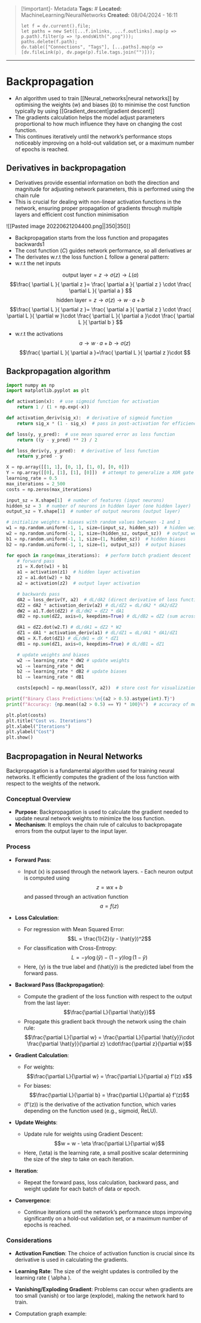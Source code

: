 > [!important]- Metadata
> **Tags:** #
> **Located:** MachineLearning/NeuralNetworks
> **Created:** 08/04/2024 - 16:11
> ```dataviewjs
> let f = dv.current().file;
> let paths = new Set([...f.inlinks, ...f.outlinks].map(p => p.path).filter(p => !p.endsWith(".png")));
> paths.delete(f.path);
> dv.table(["Connections", "Tags"], [...paths].map(p => [dv.fileLink(p), dv.page(p).file.tags.join("")]));
> ```

___
# Backpropagation
- An algorithm used to train [[Neural_networks|neural networks]] by optimising the weights ($w$) and biases ($b$) to minimise the cost function typically by using [[Gradient_descent|gradient descent]]
- The gradients calculation helps the model adjust parameters proportional to how much influence they have on changing the cost function. 
- This continues iteratively until the network’s performance stops noticeably improving on a hold-out validation set, or a maximum number of epochs is reached.



## Derivatives in backpropagation 
- Derivatives provide essential information on both the direction and magnitude for adjusting network parameters, this is performed using the chain rule 
- This is crucial for dealing with non-linear activation functions in the network, ensuring proper propagation of gradients through multiple layers and efficient cost function minimisation

![[Pasted image 20220621204400.png||350|350]]

- Backpropagation starts from the loss function and propagates backwards1
- The cost function ($C$) guides network performance, so all derivatives ar
- The derivates w.r.t the loss function $L$ follow a general pattern:
-  w.r.t the net inputs 

$$\text{output layer}=z\to \sigma(z) \to L(a)$$
$$\frac{ \partial L }{ \partial z }= \frac{ \partial a }{ \partial z } \cdot \frac{ \partial L }{ \partial a }   $$
$$\text{hidden layer}=z\to \sigma(z) \to w\cdot a+b$$
$$\frac{ \partial L }{ \partial z }= \frac{ \partial a }{ \partial z } \cdot \frac{ \partial L }{ \partial w }\cdot \frac{ \partial L }{ \partial a }\cdot \frac{ \partial L }{ \partial b }  $$
- w.r.t the activations 
$$a\to w\cdot a+b\to\sigma(z)$$
$$\frac{ \partial L }{ \partial a }=\frac{ \partial L }{ \partial z }\cdot  $$


## Backpropagation algorithm

```python
import numpy as np
import matplotlib.pyplot as plt

def activation(x):  # use sigmoid function for activation
    return 1 / (1 + np.exp(-x))

def activation_deriv(sig_x):  # derivative of sigmoid function
    return sig_x * (1 - sig_x)  # pass in post-activation for efficiency

def loss(y, y_pred):  # use mean squared error as loss function
    return ((y - y_pred) ** 2) / 2

def loss_deriv(y, y_pred):  # derivative of loss function
    return y_pred - y

X = np.array([[1, 1], [0, 1], [1, 0], [0, 0]])
Y = np.array([[0], [1], [1], [0]])  # attempt to generalize a XOR gate
learning_rate = 0.5
max_iterations = 2_500
costs = np.zeros(max_iterations)

input_sz = X.shape[1]  # number of features (input neurons)
hidden_sz = 3  # number of neurons in hidden layer (one hidden layer)
output_sz = Y.shape[1]  # number of output neurons (output layer) 

# initialize weights + biases with random values between -1 and 1
w1 = np.random.uniform(-1, 1, size=(input_sz, hidden_sz))  # hidden weights
w2 = np.random.uniform(-1, 1, size=(hidden_sz, output_sz))  # output weights
b1 = np.random.uniform(-1, 1, size=(1, hidden_sz))  # hidden biases
b2 = np.random.uniform(-1, 1, size=(1, output_sz))  # output biases

for epoch in range(max_iterations):  # perform batch gradient descent
    # forward pass
    z1 = X.dot(w1) + b1
    a1 = activation(z1)  # hidden layer activation
    z2 = a1.dot(w2) + b2
    a2 = activation(z2)  # output layer activation

    # backwards pass 
    dA2 = loss_deriv(Y, a2)  # dL/dA2 (direct derivative of loss function)
    dZ2 = dA2 * activation_deriv(a2) # dL/dZ2 = dL/dA2 * dA2/dZ2
    dW2 = a1.T.dot(dZ2) # dL/dW2 = dZ2 * dA1
    dB2 = np.sum(dZ2, axis=0, keepdims=True) # dL/dB2 = dZ2 (sum across each sample)

    dA1 = dZ2.dot(w2.T) # dL/dA1 = dZ2 * W2
    dZ1 = dA1 * activation_deriv(a1) # dL/dZ1 = dL/dA1 * dA1/dZ1
    dW1 = X.T.dot(dZ1) # dL/dW1 = dX * dZ1
    dB1 = np.sum(dZ1, axis=0, keepdims=True) # dL/dB1 = dZ1

    # update weights and biases
    w2 -= learning_rate * dW2 # update weights
    w1 -= learning_rate * dW1
    b2 -= learning_rate * dB2 # update biases
    b1 -= learning_rate * dB1

    costs[epoch] = np.mean(loss(Y, a2))  # store cost for visualization

print(f"Binary Class Predictions:\n{(a2 > 0.5).astype(int).T}")
print(f"Accuracy: {np.mean((a2 > 0.5) == Y) * 100}%")  # accuracy of model

plt.plot(costs)
plt.title("Cost vs. Iterations")
plt.xlabel("Iterations")
plt.ylabel("Cost")
plt.show()
```

## Bacpropagation in Neural Networks

Backpropagation is a fundamental algorithm used for training neural networks. It efficiently computes the gradient of the loss function with respect to the weights of the network.

### Conceptual Overview

- **Purpose**: Backpropagation is used to calculate the gradient needed to update neural network weights to minimize the loss function.
- **Mechanism**: It employs the chain rule of calculus to backpropagate errors from the output layer to the input layer.

### Process

- **Forward Pass**:
	-  Input \(x\) is passed through the network layers.
	  - Each neuron output is computed using $$z = wx + b$$ and passed through an activation function $$a = f(z)$$

- **Loss Calculation**:
  - For regression with Mean Squared Error: $$L = \frac{1}{2}(y - \hat{y})^2$$
  - For classification with Cross-Entropy: $$L = -y \log(\hat{y}) - (1-y) \log(1-\hat{y})$$
  - Here, \(y\) is the true label and \(\hat{y}\) is the predicted label from the forward pass.

- **Backward Pass (Backpropagation)**:
  - Compute the gradient of the loss function with respect to the output from the last layer: $$\frac{\partial L}{\partial \hat{y}}$$
  - Propagate this gradient back through the network using the chain rule: $$\frac{\partial L}{\partial w} = \frac{\partial L}{\partial \hat{y}}\cdot \frac{\partial \hat{y}}{\partial z} \cdot\frac{\partial z}{\partial w}$$

- **Gradient Calculation**:
  - For weights: $$\frac{\partial L}{\partial w} = \frac{\partial L}{\partial a} f'(z) x$$
  - For biases: $$\frac{\partial L}{\partial b} = \frac{\partial L}{\partial a} f'(z)$$
  - \(f'(z)\) is the derivative of the activation function, which varies depending on the function used (e.g., sigmoid, ReLU).

- **Update Weights**:
  - Update rule for weights using Gradient Descent: $$w = w - \eta \frac{\partial L}{\partial w}$$
  - Here, \(\eta\) is the learning rate, a small positive scalar determining the size of the step to take on each iteration.

- **Iteration**:
  - Repeat the forward pass, loss calculation, backward pass, and weight update for each batch of data or epoch.

- **Convergence**:
  - Continue iterations until the network’s performance stops improving significantly on a hold-out validation set, or a maximum number of epochs is reached.

### Considerations

- **Activation Function**: The choice of activation function is crucial since its derivative is used in calculating the gradients.
- **Learning Rate**: The size of the weight updates is controlled by the learning rate \( \alpha \).
- **Vanishing/Exploding Gradient**: Problems can occur when gradients are too small (vanish) or too large (explode), making the network hard to train.



- Computation graph example:


